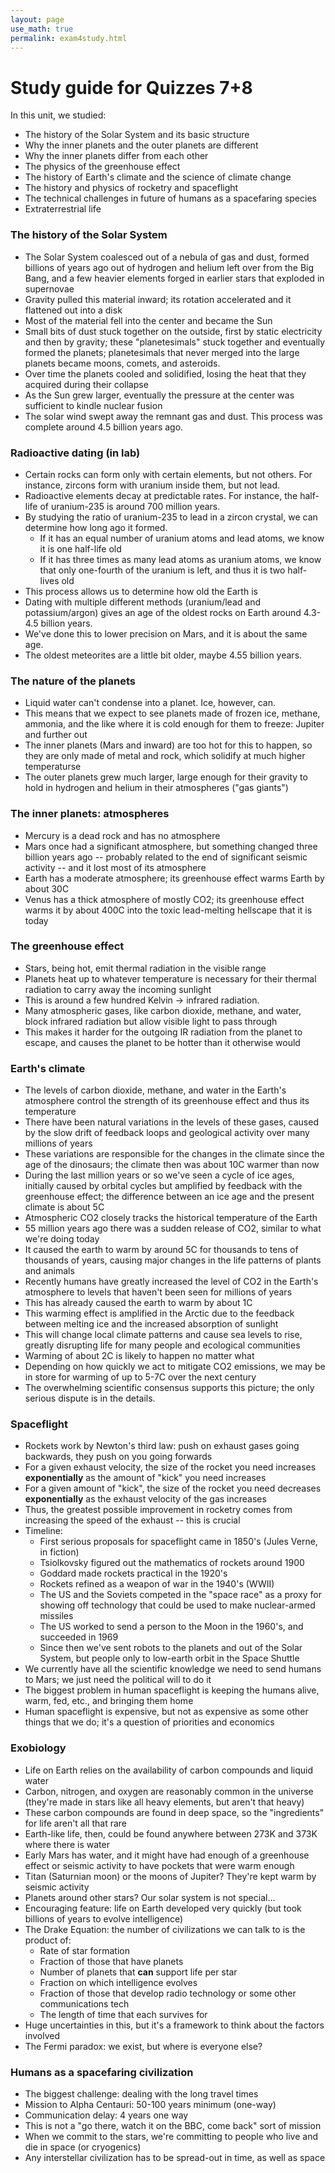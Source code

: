 ```yaml
---
layout: page
use_math: true
permalink: exam4study.html
---
```


# Study guide for Quizzes 7+8

In this unit, we studied:

* The history of the Solar System and its basic structure
* Why the inner planets and the outer planets are different
* Why the inner planets differ from each other
* The physics of the greenhouse effect
* The history of Earth's climate and the science of climate change 
* The history and physics of rocketry and spaceflight
* The technical challenges in future of humans as a spacefaring species
* Extraterrestrial life

### The history of the Solar System

* The Solar System coalesced out of a nebula of gas and dust, formed billions of years ago out of hydrogen and helium left over from the Big Bang, and a few heavier elements forged
in earlier stars that exploded in supernovae
* Gravity pulled this material inward; its rotation accelerated and it flattened out into a disk
* Most of the material fell into the center and became the Sun
* Small bits of dust stuck together on the outside, first by static electricity and then by gravity; these "planetesimals" stuck together and eventually formed the planets; planetesimals that never merged into the large planets became moons, comets, and asteroids.
* Over time the planets cooled and solidified, losing the heat that they acquired during their collapse
* As the Sun grew larger, eventually the pressure at the center was sufficient to kindle nuclear fusion
* The solar wind swept away the remnant gas and dust. This process was complete around 4.5 billion years ago.

### Radioactive dating (in lab)

* Certain rocks can form only with certain elements, but not others. For instance, zircons form with uranium inside
them, but not lead.
* Radioactive elements decay at predictable rates. For instance, the half-life of uranium-235 is around 700 million
years.
* By studying the ratio of uranium-235 to lead in a zircon crystal, we can determine how long ago it formed.
  * If it has an equal number of uranium atoms and lead atoms, we know it is one half-life old
  * If it has three times as many lead atoms as uranium atoms, we know that only one-fourth of the uranium is left,
    and thus it is two half-lives old
* This process allows us to determine how old the Earth is
* Dating with multiple different methods (uranium/lead and potassium/argon) gives an age of the oldest rocks on Earth
  around 4.3-4.5 billion years.
* We've done this to lower precision on Mars, and it is about the same age.
* The oldest meteorites are a little bit older, maybe 4.55 billion years.

### The nature of the planets

* Liquid water can't condense into a planet. Ice, however, can.
* This means that we expect to see planets made of frozen ice, methane, ammonia, and the like where it is cold enough for them to freeze: Jupiter and further out
* The inner planets (Mars and inward) are too hot for this to happen, so they are only made of metal and rock, which solidify at much higher temperaturse
* The outer planets grew much larger, large enough for their gravity to hold in hydrogen and helium in their atmospheres ("gas giants")

### The inner planets: atmospheres

* Mercury is a dead rock and has no atmosphere
* Mars once had a significant atmosphere, but something changed three billion years ago -- probably related to the end of significant seismic activity -- and it lost most of its atmosphere
* Earth has a moderate atmosphere; its greenhouse effect warms Earth by about 30C
* Venus has a thick atmosphere of mostly CO2; its greenhouse effect warms it by about 400C into the toxic lead-melting hellscape that it is today

### The greenhouse effect

* Stars, being hot, emit thermal radiation in the visible range
* Planets heat up to whatever temperature is necessary for their thermal radiation to carry away the incoming sunlight
* This is around a few hundred Kelvin $\rightarrow$ infrared radiation.
* Many atmospheric gases, like carbon dioxide, methane, and water, block infrared radiation but allow visible light to pass through
* This makes it harder for the outgoing IR radiation from the planet to escape, and causes the planet to be hotter than it otherwise would

### Earth's climate

* The levels of carbon dioxide, methane, and water in the Earth's atmosphere control the strength of its greenhouse effect and thus its temperature
* There have been natural variations in the levels of these gases, caused by the slow drift of feedback loops and geological activity over many millions of years
* These variations are responsible for the changes in the climate since the age of the dinosaurs; the climate then was about 10C warmer than now
* During the last million years or so we've seen a cycle of ice ages, initially caused by orbital cycles but amplified by feedback with the greenhouse effect; the difference between an ice age and the present climate is about 5C
* Atmospheric CO2 closely tracks the historical temperature of the Earth
* 55 million years ago there was a sudden release of CO2, similar to what we're doing today
* It caused the earth to warm by around 5C for thousands to tens of thousands of years, causing major changes in the life patterns of plants and animals
* Recently humans have greatly increased the level of CO2 in the Earth's atmosphere to levels that haven't been seen for millions of years
* This has already caused the earth to warm by about 1C
* This warming effect is amplified in the Arctic due to the feedback between melting ice and the increased absorption of sunlight
* This will change local climate patterns and cause sea levels to rise, greatly disrupting life for many people and ecological communities
* Warming of about 2C is likely to happen no matter what
* Depending on how quickly we act to mitigate CO2 emissions, we may be in store for warming of up to 5-7C over the next century
* The overwhelming scientific consensus supports this picture; the only serious dispute is in the details.

### Spaceflight

* Rockets work by Newton's third law: push on exhaust gases going backwards, they push on you going forwards
* For a given exhaust velocity, the size of the rocket you need increases **exponentially** as the amount of "kick" you need increases
* For a given amount of "kick", the size of the rocket you need decreases **exponentially** as the exhaust velocity of the gas increases
* Thus, the greatest possible improvement in rocketry comes from increasing the speed of the exhaust -- this is crucial
* Timeline:
  * First serious proposals for spaceflight came in 1850's (Jules Verne, in fiction)
  * Tsiolkovsky figured out the mathematics of rockets around 1900
  * Goddard made rockets practical in the 1920's
  * Rockets refined as a weapon of war in the 1940's (WWII)
  * The US and the Soviets competed in the "space race" as a proxy for showing off technology that could be used to make nuclear-armed missiles
  * The US worked to send a person to the Moon in the 1960's, and succeeded in 1969
  * Since then we've sent robots to the planets and out of the Solar System, but people only to low-earth orbit in the Space Shuttle
* We currently have all the scientific knowledge we need to send humans to Mars; we just need the political will to do it
* The biggest problem in human spaceflight is keeping the humans alive, warm, fed, etc., and bringing them home
* Human spaceflight is expensive, but not as expensive as some other things that we do; it's a question of priorities and economics

### Exobiology

* Life on Earth relies on the availability of carbon compounds and liquid water
* Carbon, nitrogen, and oxygen are reasonably common in the universe (they're made in stars like all heavy elements, but aren't that heavy)
* These carbon compounds are found in deep space, so the "ingredients" for life aren't all that rare
* Earth-like life, then, could be found anywhere between 273K and 373K where there is water
* Early Mars has water, and it might have had enough of a greenhouse effect or seismic activity to have pockets that were warm enough
* Titan (Saturnian moon) or the moons of Jupiter? They're kept warm by seismic activity
* Planets around other stars? Our solar system is not special...
* Encouraging feature: life on Earth developed very quickly (but took billions of years to evolve intelligence)
* The Drake Equation: the number of civilizations we can talk to is the product of:
  * Rate of star formation
  * Fraction of those that have planets
  * Number of planets that **can** support life per star
  * Fraction on which intelligence evolves
  * Fraction of those that develop radio technology or some other communications tech
  * The length of time that each survives for
* Huge uncertainties in this, but it's a framework to think about the factors involved
* The Fermi paradox: we exist, but where is everyone else?

### Humans as a spacefaring civilization

* The biggest challenge: dealing with the long travel times
* Mission to Alpha Centauri: 50-100 years minimum (one-way)
* Communication delay: 4 years one way
* This is not a "go there, watch it on the BBC, come back" sort of mission
* When we commit to the stars, we're committing to people who live and die in space (or cryogenics)
* Any interstellar civilization has to be spread-out in time, as well as space


